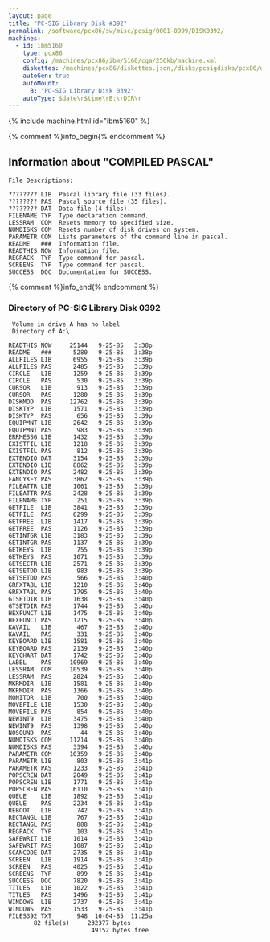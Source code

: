 ```yaml
---
layout: page
title: "PC-SIG Library Disk #392"
permalink: /software/pcx86/sw/misc/pcsig/0001-0999/DISK0392/
machines:
  - id: ibm5160
    type: pcx86
    config: /machines/pcx86/ibm/5160/cga/256kb/machine.xml
    diskettes: /machines/pcx86/diskettes.json,/disks/pcsigdisks/pcx86/diskettes.json
    autoGen: true
    autoMount:
      B: "PC-SIG Library Disk 0392"
    autoType: $date\r$time\rB:\rDIR\r
---
```


{% include machine.html id="ibm5160" %}

{% comment %}info_begin{% endcomment %}

## Information about "COMPILED PASCAL"

    File Descriptions:
    
    ???????? LIB  Pascal library file (33 files).
    ???????? PAS  Pascal source file (35 files).
    ???????? DAT  Data file (4 files).
    FILENAME TYP  Type declaration command.
    LESSRAM  COM  Resets memory to specified size.
    NUMDISKS COM  Resets number of disk drives on system.
    PARAMETR COM  Lists parameters of the command line in pascal.
    README   ###  Information file.
    READTHIS NOW  Information file.
    REGPACK  TYP  Type command for pascal.
    SCREENS  TYP  Type command for pascal.
    SUCCESS  DOC  Documentation for SUCCESS.
{% comment %}info_end{% endcomment %}


### Directory of PC-SIG Library Disk 0392

     Volume in drive A has no label
     Directory of A:\

    READTHIS NOW     25144   9-25-85   3:38p
    README   ###      5280   9-25-85   3:38p
    ALLFILES LIB      6955   9-25-85   3:39p
    ALLFILES PAS      2485   9-25-85   3:39p
    CIRCLE   LIB      1259   9-25-85   3:39p
    CIRCLE   PAS       530   9-25-85   3:39p
    CURSOR   LIB       913   9-25-85   3:39p
    CURSOR   PAS      1280   9-25-85   3:39p
    DISKMOD  PAS     12762   9-25-85   3:39p
    DISKTYP  LIB      1571   9-25-85   3:39p
    DISKTYP  PAS       656   9-25-85   3:39p
    EQUIPMNT LIB      2642   9-25-85   3:39p
    EQUIPMNT PAS       983   9-25-85   3:39p
    ERRMESSG LIB      1432   9-25-85   3:39p
    EXISTFIL LIB      1218   9-25-85   3:39p
    EXISTFIL PAS       812   9-25-85   3:39p
    EXTENDIO DAT      3154   9-25-85   3:39p
    EXTENDIO LIB      8862   9-25-85   3:39p
    EXTENDIO PAS      2482   9-25-85   3:39p
    FANCYKEY PAS      3862   9-25-85   3:39p
    FILEATTR LIB      1061   9-25-85   3:39p
    FILEATTR PAS      2428   9-25-85   3:39p
    FILENAME TYP       251   9-25-85   3:39p
    GETFILE  LIB      3841   9-25-85   3:39p
    GETFILE  PAS      6299   9-25-85   3:39p
    GETFREE  LIB      1417   9-25-85   3:39p
    GETFREE  PAS      1126   9-25-85   3:39p
    GETINTGR LIB      3183   9-25-85   3:39p
    GETINTGR PAS      1137   9-25-85   3:39p
    GETKEYS  LIB       755   9-25-85   3:39p
    GETKEYS  PAS      1071   9-25-85   3:39p
    GETSECTR LIB      2571   9-25-85   3:39p
    GETSETDD LIB       983   9-25-85   3:39p
    GETSETDD PAS       566   9-25-85   3:40p
    GRFXTABL LIB      1210   9-25-85   3:40p
    GRFXTABL PAS      1795   9-25-85   3:40p
    GTSETDIR LIB      1638   9-25-85   3:40p
    GTSETDIR PAS      1744   9-25-85   3:40p
    HEXFUNCT LIB      1475   9-25-85   3:40p
    HEXFUNCT PAS      1215   9-25-85   3:40p
    KAVAIL   LIB       467   9-25-85   3:40p
    KAVAIL   PAS       331   9-25-85   3:40p
    KEYBOARD LIB      1581   9-25-85   3:40p
    KEYBOARD PAS      2139   9-25-85   3:40p
    KEYCHART DAT      1742   9-25-85   3:40p
    LABEL    PAS     10969   9-25-85   3:40p
    LESSRAM  COM     10539   9-25-85   3:40p
    LESSRAM  PAS      2824   9-25-85   3:40p
    MKRMDIR  LIB      1581   9-25-85   3:40p
    MKRMDIR  PAS      1366   9-25-85   3:40p
    MONITOR  LIB       700   9-25-85   3:40p
    MOVEFILE LIB      1530   9-25-85   3:40p
    MOVEFILE PAS       854   9-25-85   3:40p
    NEWINT9  LIB      3475   9-25-85   3:40p
    NEWINT9  PAS      1398   9-25-85   3:40p
    NOSOUND  PAS        44   9-25-85   3:40p
    NUMDISKS COM     11214   9-25-85   3:40p
    NUMDISKS PAS      3394   9-25-85   3:40p
    PARAMETR COM     10359   9-25-85   3:40p
    PARAMETR LIB       803   9-25-85   3:41p
    PARAMETR PAS      1233   9-25-85   3:41p
    POPSCREN DAT      2049   9-25-85   3:41p
    POPSCREN LIB      1771   9-25-85   3:41p
    POPSCREN PAS      6110   9-25-85   3:41p
    QUEUE    LIB      1892   9-25-85   3:41p
    QUEUE    PAS      2234   9-25-85   3:41p
    REBOOT   LIB       742   9-25-85   3:41p
    RECTANGL LIB       767   9-25-85   3:41p
    RECTANGL PAS       888   9-25-85   3:41p
    REGPACK  TYP       103   9-25-85   3:41p
    SAFEWRIT LIB      1014   9-25-85   3:41p
    SAFEWRIT PAS      1087   9-25-85   3:41p
    SCANCODE DAT      2735   9-25-85   3:41p
    SCREEN   LIB      1914   9-25-85   3:41p
    SCREEN   PAS      4025   9-25-85   3:41p
    SCREENS  TYP       899   9-25-85   3:41p
    SUCCESS  DOC      7820   9-25-85   3:41p
    TITLES   LIB      1022   9-25-85   3:41p
    TITLES   PAS      1496   9-25-85   3:41p
    WINDOWS  LIB      2737   9-25-85   3:41p
    WINDOWS  PAS      1533   9-25-85   3:41p
    FILES392 TXT       948  10-04-85  11:25a
           82 file(s)     232377 bytes
                           49152 bytes free
